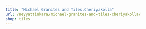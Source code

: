 ```yaml
---
title: "Michael Granites and Tiles,Cheriyakolla"
url: /neyyattinkara/michael-granites-and-tiles-cheriyakolla/
shop: tiles
---
```

